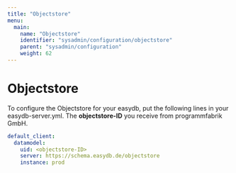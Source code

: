 ```yaml
---
title: "Objectstore"
menu:
  main:
    name: "Objectstore"
    identifier: "sysadmin/configuration/objectstore"
    parent: "sysadmin/configuration"
    weight: 62
---
```

# Objectstore

To configure the Objectstore for your easydb, put the following lines in your easydb-server.yml. The **objectstore-ID** you receive from programmfabrik GmbH.

```yml
default_client:
  datamodel:
    uid: <objectstore-ID>
    server: https://schema.easydb.de/objectstore
    instance: prod
```